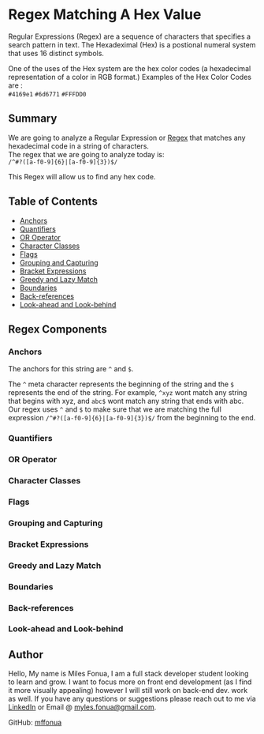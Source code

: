 # Regex Matching A Hex Value
Regular Expressions (Regex) are a sequence of characters that specifies a search pattern in text.
The Hexadeximal (Hex) is a postional numeral system that uses 16 distinct symbols. 

One of the uses of the Hex system are the hex color codes (a hexadecimal representation of a color in RGB format.)
Examples of the Hex Color Codes are : <br>
`#4169e1`
`#6d6771`
`#FFFDD0` 


## Summary

We are going to analyze a Regular Expression or [Regex](https://en.wikipedia.org/wiki/Regular_expression) that matches any hexadecimal code in a string of characters. <br>
The regex that we are going to analyze today is: <br>
`/^#?([a-f0-9]{6}|[a-f0-9]{3})$/`

This Regex will allow us to find any hex code.


## Table of Contents

- [Anchors](#anchors)
- [Quantifiers](#quantifiers)
- [OR Operator](#or-operator)
- [Character Classes](#character-classes)
- [Flags](#flags)
- [Grouping and Capturing](#grouping-and-capturing)
- [Bracket Expressions](#bracket-expressions)
- [Greedy and Lazy Match](#greedy-and-lazy-match)
- [Boundaries](#boundaries)
- [Back-references](#back-references)
- [Look-ahead and Look-behind](#look-ahead-and-look-behind)

## Regex Components
### Anchors
The anchors for this string are `^` and `$`.

The `^` meta character represents the beginning of the string and the `$` represents the end of the string. 
For example, `^xyz` wont match any string that begins with xyz, and `abc$` wont match any string that ends with abc. Our regex uses `^` and `$` to make sure that we are matching the full expression `/^#?([a-f0-9]{6}|[a-f0-9]{3})$/` from the beginning to the end.

### Quantifiers

### OR Operator

### Character Classes

### Flags

### Grouping and Capturing

### Bracket Expressions

### Greedy and Lazy Match

### Boundaries

### Back-references

### Look-ahead and Look-behind

## Author

Hello, My name is Miles Fonua, I am a full stack developer student looking to learn and grow. I want to focus more on front end development (as I find it more visually appealing) however I will still work on back-end dev. work as well. If you have any questions or suggestions please reach out to me via [LinkedIn](https://www.linkedin.com/in/miles-fonua-24b791237/) or Email @ <a href="mailto:myles.fonua@gmail.com">myles.fonua@gmail.com</a>.

GitHub: [mffonua](https://github.com/mffonua)